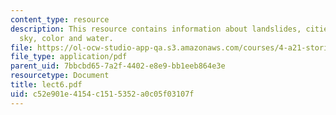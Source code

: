 ```yaml
---
content_type: resource
description: This resource contains information about landslides, cities at night,
  sky, color and water.
file: https://ol-ocw-studio-app-qa.s3.amazonaws.com/courses/4-a21-stories-without-words-photographing-the-first-year-fall-2006/c52e901e4154c1515352a0c05f03107f_lect6.pdf
file_type: application/pdf
parent_uid: 7bbcbd65-7a2f-4402-e8e9-bb1eeb864e3e
resourcetype: Document
title: lect6.pdf
uid: c52e901e-4154-c151-5352-a0c05f03107f
---
```

